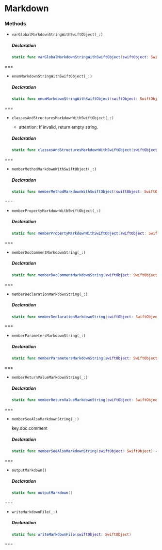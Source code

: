 # Markdown

### Methods

- `varGlobalMarkdownStringWithSwiftObject(_:)`

  ##### Declaration

  ```swift
  static func varGlobalMarkdownStringWithSwiftObject(swiftObject: SwiftObject) -> String
  ```

===

- `enumMarkdownStringWithSwiftObject(_:)`

  ##### Declaration

  ```swift
  static func enumMarkdownStringWithSwiftObject(swiftObject: SwiftObject) -> String
  ```

===

- `classesAndStructuresMarkdownWithSwiftObject(_:)`

  - attention: If invalid, return empty string.
  ##### Declaration

  ```swift
  static func classesAndStructuresMarkdownWithSwiftObject(swiftObject: SwiftObject) -> String
  ```

===

- `memberMethodMarkdownWithSwiftObject(_:)`

  ##### Declaration

  ```swift
  static func memberMethodMarkdownWithSwiftObject(swiftObject: SwiftObject) -> String
  ```

===

- `memberPropertyMarkdownWithSwiftObject(_:)`

  ##### Declaration

  ```swift
  static func memberPropertyMarkdownWithSwiftObject(swiftObject: SwiftObject) -> String
  ```

===

- `memberDocCommentMarkdownString(_:)`

  ##### Declaration

  ```swift
  static func memberDocCommentMarkdownString(swiftObject: SwiftObject) -> String
  ```

===

- `memberDeclarationMarkdownString(_:)`

  ##### Declaration

  ```swift
  static func memberDeclarationMarkdownString(swiftObject: SwiftObject) -> String
  ```

===

- `memberParametersMarkdownString(_:)`

  ##### Declaration

  ```swift
  static func memberParametersMarkdownString(swiftObject: SwiftObject) -> String
  ```

===

- `memberReturnValueMarkdownString(_:)`

  ##### Declaration

  ```swift
  static func memberReturnValueMarkdownString(swiftObject: SwiftObject) -> String
  ```

===

- `memberSeeAlsoMarkdownString(_:)`

  key.doc.comment
  ##### Declaration

  ```swift
  static func memberSeeAlsoMarkdownString(swiftObject: SwiftObject) -> String
  ```

===

- `outputMarkdown()`

  ##### Declaration

  ```swift
  static func outputMarkdown()
  ```

===

- `writeMarkdownFile(_:)`

  ##### Declaration

  ```swift
  static func writeMarkdownFile(swiftObject: SwiftObject)
  ```

===



